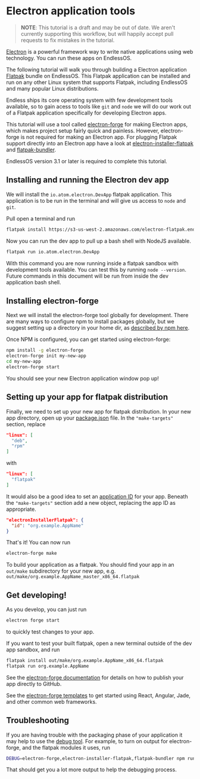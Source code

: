 # Electron application tools #

> **NOTE**: This tutorial is a draft and may be out of date.
> We aren't currently supporting this workflow, but will happily accept pull requests to fix mistakes in the tutorial.

[Electron] is a powerful framework way to write native applications using web technology.
You can run these apps on EndlessOS.

The following tutorial will walk you through building a Electron application [Flatpak] bundle on EndlessOS.
This Flatpak application can be installed and run on any other Linux system that supports Flatpak, including EndlessOS and many popular Linux distributions.

Endless ships its core operating system with few development tools available, so to gain acess to tools like `git` and `node` we will do our work out of a Flatpak application specifically for developing Electron apps.

This tutorial will use a tool called [electron-forge] for making Electron apps, which makes project setup fairly quick and painless.
However, electron-forge is not required for making an Electron app.
For plugging Flatpak support directly into an Electron app have a look at [electron-installer-flatpak] and [flatpak-bundler].

EndlessOS version 3.1 or later is required to complete this tutorial.

[Electron]: https://electron.atom.io/
[Flatpak]: http://flatpak.org/
[electron-forge]: https://github.com/electron-userland/electron-forge
[electron-installer-flatpak]: https://github.com/endlessm/electron-installer-flatpak
[flatpak-bundler]: https://github.com/endlessm/flatpak-bundler

## Installing and running the Electron dev app ##

We will install the `io.atom.electron.DevApp` flatpak application.
This application is to be run in the terminal and will give us access to `node` and `git`.

Pull open a terminal and run
```sh
flatpak install https://s3-us-west-2.amazonaws.com/electron-flatpak.endlessm.com/electron-dev-app-master.flatpakref
```

Now you can run the dev app to pull up a bash shell with NodeJS available.
```sh
flatpak run io.atom.electron.DevApp
```
With this command you are now running inside a flatpak sandbox with development
tools available.
You can test this by running `node --version`.
Future commands in this document will be run from inside the dev application bash shell.

## Installing electron-forge ##

Next we will install the electron-forge tool globally for development.
There are many ways to configure npm to install packages globally, but we suggest setting up a directory in your home dir, as [described by npm here][npm-default-dir].

Once NPM is configured, you can get started using electron-forge:
```sh
npm install -g electron-forge
electron-forge init my-new-app
cd my-new-app
electron-forge start
```
You should see your new Electron application window pop up!

[npm-default-dir]: https://docs.npmjs.com/getting-started/fixing-npm-permissions#option-2-change-npms-default-directory-to-another-directory

## Setting up your app for flatpak distribution ##

Finally, we need to set up your new app for flatpak distribution.
In your new app directory, open up your [package.json] file. In the `"make-targets"` section, replace
```json
"linux": [
  "deb",
  "rpm"
]
```
with
```json
"linux": [
  "flatpak"
]
```

It would also be a good idea to set an [application ID] for your app.
Beneath the `"make-targets"` section add a new object, replacing the app ID as appropriate.
```json
"electronInstallerFlatpak": {
  "id": "org.example.AppName"
}
```

That's it! You can now run
```sh
electron-forge make
```
To build your application as a flatpak.
You should find your app in an `out/make` subdirectory for your new app, e.g. `out/make/org.example.AppName_master_x86_64.flatpak`

[package.json]: https://docs.npmjs.com/files/package.json
[application ID]: http://docs.flatpak.org/en/latest/introduction.html#naming

## Get developing! ##

As you develop, you can just run
```sh
electron forge start
```
to quickly test changes to your app.

If you want to test your built flatpak, open a new terminal outside of the dev
app sandbox, and run
```sh
flatpak install out/make/org.example.AppName_x86_64.flatpak
flatpak run org.example.AppName
```

See the [electron-forge documentation] for details on how to publish your app directly to GitHub.

See the [electron-forge templates] to get started using React, Angular, Jade, and other common web frameworks.

[electron-forge documentation]: https://github.com/electron-userland/electron-forge
[electron-forge templates]: https://beta.electronforge.io/templates

## Troubleshooting ##

If you are having trouble with the packaging phase of your application it may help to use the [debug tool].
For example, to turn on output for electron-forge, and the flatpak modules it uses, run
```sh
DEBUG=electron-forge,electron-installer-flatpak,flatpak-bundler npm run make
```
That should get you a lot more output to help the debugging process.

[debug tool]: https://www.npmjs.com/package/debug